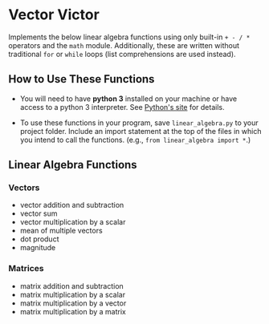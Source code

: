 # Vector Victor

Implements the below linear algebra functions using only built-in `+ - / *` operators and the `math` module. Additionally, these are written without traditional `for` or `while` loops (list comprehensions are used instead).

## How to Use These Functions

* You will need to have **python&nbsp;3** installed on your machine or have access to a python&nbsp;3 interpreter. See [Python's site](https://www.python.org/) for details.

* To use these functions in your program, save `linear_algebra.py` to your project folder. Include an import statement at the top of the files in which you intend to call the functions. (e.g., `from linear_algebra import *`.)

## Linear Algebra Functions

### Vectors
* vector addition and subtraction
* vector sum
* vector multiplication by a scalar
* mean of multiple vectors
* dot product
* magnitude

### Matrices
* matrix addition and subtraction
* matrix multiplication by a scalar
* matrix multiplication by a vector
* matrix multiplication by a matrix
